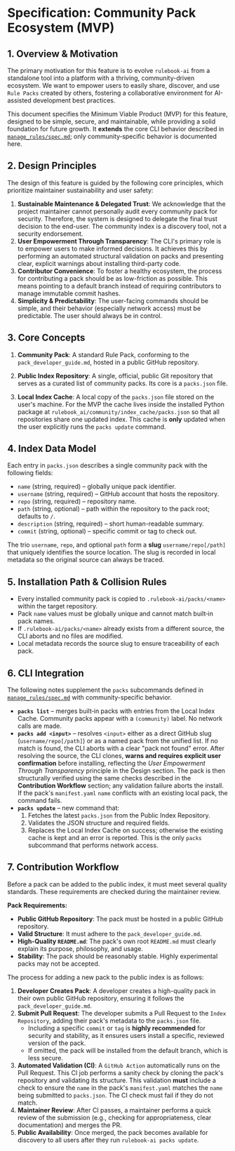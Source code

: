 # Specification: Community Pack Ecosystem (MVP)

## 1. Overview & Motivation

The primary motivation for this feature is to evolve `rulebook-ai` from a standalone tool into a platform with a thriving, community-driven ecosystem. We want to empower users to easily share, discover, and use `Rule Packs` created by others, fostering a collaborative environment for AI-assisted development best practices.

This document specifies the Minimum Viable Product (MVP) for this feature, designed to be simple, secure, and maintainable, while providing a solid foundation for future growth. It **extends** the core CLI behavior described in [`manage_rules/spec.md`](../manage_rules/spec.md); only community‑specific behavior is documented here.

## 2. Design Principles

The design of this feature is guided by the following core principles, which prioritize maintainer sustainability and user safety:

1.  **Sustainable Maintenance & Delegated Trust**: We acknowledge that the project maintainer cannot personally audit every community pack for security. Therefore, the system is designed to delegate the final trust decision to the end-user. The community index is a discovery tool, not a security endorsement.
2.  **User Empowerment Through Transparency**: The CLI's primary role is to empower users to make informed decisions. It achieves this by performing an automated structural validation on packs and presenting clear, explicit warnings about installing third-party code.
3.  **Contributor Convenience**: To foster a healthy ecosystem, the process for contributing a pack should be as low-friction as possible. This means pointing to a default branch instead of requiring contributors to manage immutable commit hashes.
4.  **Simplicity & Predictability**: The user-facing commands should be simple, and their behavior (especially network access) must be predictable. The user should always be in control.

## 3. Core Concepts

1.  **Community Pack**: A standard Rule Pack, conforming to the `pack_developer_guide.md`, hosted in a public GitHub repository.

2.  **Public Index Repository**: A single, official, public Git repository that serves as a curated list of community packs. Its core is a `packs.json` file.

3.  **Local Index Cache**: A local copy of the `packs.json` file stored on the user's machine. For the MVP the cache lives inside the installed Python package at `rulebook_ai/community/index_cache/packs.json` so that all repositories share one updated index. This cache is **only** updated when the user explicitly runs the `packs update` command.
## 4. Index Data Model

Each entry in `packs.json` describes a single community pack with the following fields:

* `name` (string, required) – globally unique pack identifier.
* `username` (string, required) – GitHub account that hosts the repository.
* `repo` (string, required) – repository name.
* `path` (string, optional) – path within the repository to the pack root; defaults to `/`.
* `description` (string, required) – short human-readable summary.
* `commit` (string, optional) – specific commit or tag to check out.

The trio `username`, `repo`, and optional `path` form a **slug** `username/repo[/path]` that uniquely identifies the source location. The slug is recorded in local metadata so the original source can always be traced.

## 5. Installation Path & Collision Rules

* Every installed community pack is copied to `.rulebook-ai/packs/<name>` within the target repository.
* Pack `name` values must be globally unique and cannot match built‑in pack names.
* If `.rulebook-ai/packs/<name>` already exists from a different source, the CLI aborts and no files are modified.
* Local metadata records the source slug to ensure traceability of each pack.

## 6. CLI Integration

The following notes supplement the `packs` subcommands defined in [`manage_rules/spec.md`](../manage_rules/spec.md) with community-specific behavior.

* **`packs list`** – merges built‑in packs with entries from the Local Index Cache. Community packs appear with a `(community)` label. No network calls are made.
* **`packs add <input>`** – resolves `<input>` either as a direct GitHub slug (`username/repo[/path]`) or as a named pack from the unified list. If no match is found, the CLI aborts with a clear "pack not found" error. After resolving the source, the CLI clones, **warns and requires explicit user confirmation** before installing, reflecting the *User Empowerment Through Transparency* principle in the Design section. The pack is then structurally verified using the same checks described in the **Contribution Workflow** section; any validation failure aborts the install. If the pack's `manifest.yaml` `name` conflicts with an existing local pack, the command fails.
* **`packs update`** – new command that:
    1. Fetches the latest `packs.json` from the Public Index Repository.
    2. Validates the JSON structure and required fields.
    3. Replaces the Local Index Cache on success; otherwise the existing cache is kept and an error is reported.
  This is the only `packs` subcommand that performs network access.

## 7. Contribution Workflow

Before a pack can be added to the public index, it must meet several quality standards. These requirements are checked during the maintainer review.

**Pack Requirements:**
*   **Public GitHub Repository**: The pack must be hosted in a public GitHub repository.
*   **Valid Structure**: It must adhere to the `pack_developer_guide.md`.
*   **High-Quality `README.md`**: The pack's own root `README.md` must clearly explain its purpose, philosophy, and usage.
*   **Stability**: The pack should be reasonably stable. Highly experimental packs may not be accepted.

The process for adding a new pack to the public index is as follows:

1.  **Developer Creates Pack**: A developer creates a high-quality pack in their own public GitHub repository, ensuring it follows the `pack_developer_guide.md`.
2.  **Submit Pull Request**: The developer submits a Pull Request to the `Index Repository`, adding their pack's metadata to the `packs.json` file.
    *   Including a specific `commit` or `tag` is **highly recommended** for security and stability, as it ensures users install a specific, reviewed version of the pack.
    *   If omitted, the pack will be installed from the default branch, which is less secure.
3.  **Automated Validation (CI)**: A `GitHub Action` automatically runs on the Pull Request. This CI job performs a sanity check by cloning the pack's repository and validating its structure. This validation **must** include a check to ensure the `name` in the pack's `manifest.yaml` matches the `name` being submitted to `packs.json`. The CI check must fail if they do not match.
4.  **Maintainer Review**: After CI passes, a maintainer performs a quick review of the submission (e.g., checking for appropriateness, clear documentation) and merges the PR.
5.  **Public Availability**: Once merged, the pack becomes available for discovery to all users after they run `rulebook-ai packs update`.
